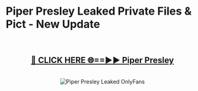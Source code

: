# Piper Presley Leaked Private Files & Pict - New Update
<br>
<div align="center">
<h2><a href="https://mediafilles.blogspot.com/?title=Piper_Presley" rel="nofollow">🔴 CLICK HERE 🌐==►► Piper Presley</a></h2>
<br>
<a href="https://mediafilles.blogspot.com/?title=Piper_Presley" rel="nofollow" data-target="animated-image.originalLink"><img src="https://i.ibb.co.com/WyWwxjT/player-gif2.gif" alt="Piper Presley Leaked OnlyFans" style="max-width: 100%; display: inline-block;" data-target="animated-image.originalImage"></a>
</div>
<br>